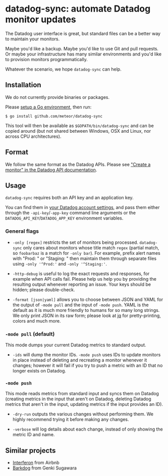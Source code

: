 # datadog-sync: automate Datadog monitor updates

The Datadog user interface is great, but standard files can be a better way to maintain your monitors.

Maybe you'd like a backup. Maybe you'd like to use Git and pull requests. Or maybe your infrastructure has
many similar environments and you'd like to provision monitors programmatically.

Whatever the scenario, we hope `datadog-sync` can help.

## Installation

We do not currently provide binaries or packages.

Please [setup a Go environment](https://golang.org/doc/install), then run:

    $ go install github.com/meteor/datadog-sync

This tool will then be available as `$GOPATH/bin/datadog-sync` and can be copied around (but not shared
between Windows, OSX and Linux, nor across CPU architectures).

## Format

We follow the same format as the Datadog APIs.
Please see ["Create a monitor" in the Datadog API documentation](http://docs.datadoghq.com/api/#monitor-create).

## Usage

`datadog-sync` requires both an API key and an application key.

You can find them in [your Datadog account settings](https://app.datadoghq.com/account/settings#api),
and pass them either through the `-api-key`/`-app-key` command line arguments or the
`DATADOG_API_KEY`/`DATADOG_APP_KEY` environment variables.

### General flags

- `-only [regex]` restricts the set of monitors being processed. `datadog-sync` only cares about monitors
whose title match `regex` (partial match, so `foobarbaz` is a match for `-only bar`).
For example, prefix alert names with "Prod: " or "Staging: " then maintain them through separate files
using `-only '^Prod:'` and `-only '^Staging:'`.

- `-http-debug` is useful to log the exact requests and responses, for example when API calls fail.
  Please help us help you by providing the resulting output whenever reporting an issue.
  Your keys should be hidden; please double-check.

- `-format [json|yaml]` allows you to choose between JSON and YAML for the output of `-mode pull`
  and the input of `-mode push`.
  YAML is the default as it is much more friendly to humans for so many long strings.
  We only print JSON in its raw form; please look at [jq](https://github.com/stedolan/jq)
  for pretty-printing, colors and much more.

### `-mode pull` (default)

This mode dumps your current Datadog metrics to standard output.

- `-ids` will dump the monitor IDs. `-mode push` uses IDs to update monitors in place instead of deleting and
  recreating a monitor whenever it changes; however it will fail if you try to push a metric with an ID that no
  longer exists on Datadog.

### `-mode push`

This mode reads metrics from standard input and syncs them on Datadog (creating metrics in the input that aren't
on Datadog, deleting Datadog metrics that aren't in the input, updating metrics if the input provides an ID).

- `-dry-run` outputs the various changes without performing them. We highly recommend trying it before making
any changes.

- `-verbose` will log details about each change, instead of only showing the metric ID and name.

## Similar projects

- [Interferon](https://github.com/airbnb/interferon) from Airbnb
- [Barkdog](https://github.com/winebarrel/barkdog) from Genki Sugawara
